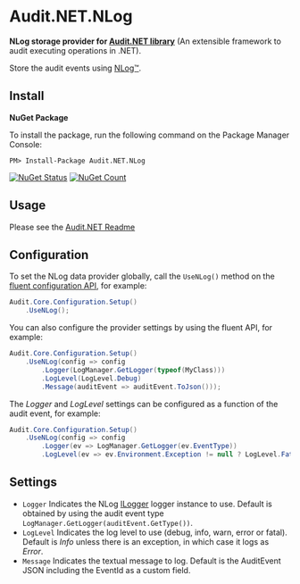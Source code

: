 ﻿# Audit.NET.NLog
**NLog storage provider for [Audit.NET library](https://github.com/thepirat000/Audit.NET)** (An extensible framework to audit executing operations in .NET).

Store the audit events using [NLog™](https://nlog-project.org/).

## Install

**NuGet Package** 

To install the package, run the following command on the Package Manager Console:

```
PM> Install-Package Audit.NET.NLog
```

[![NuGet Status](https://img.shields.io/nuget/v/Audit.NET.NLog.svg?style=flat)](https://www.nuget.org/packages/Audit.NET.NLog/)
[![NuGet Count](https://img.shields.io/nuget/dt/Audit.NET.NLog.svg)](https://www.nuget.org/packages/Audit.NET.NLog/)

## Usage
Please see the [Audit.NET Readme](https://github.com/thepirat000/Audit.NET#usage)

## Configuration
To set the NLog data provider globally, call the `UseNLog()` method on the [fluent configuration API](https://github.com/thepirat000/Audit.NET#configuration-fluent-api), for example:

```c#
Audit.Core.Configuration.Setup()
    .UseNLog();
```

You can also configure the provider settings by using the fluent API, for example:
```c#
Audit.Core.Configuration.Setup()
    .UseNLog(config => config
        .Logger(LogManager.GetLogger(typeof(MyClass)))        
        .LogLevel(LogLevel.Debug)
        .Message(auditEvent => auditEvent.ToJson()));
```

The _Logger_ and _LogLevel_ settings can be configured as a function of the audit event, for example:
```c#
Audit.Core.Configuration.Setup()
    .UseNLog(config => config
        .Logger(ev => LogManager.GetLogger(ev.EventType))        
        .LogLevel(ev => ev.Environment.Exception != null ? LogLevel.Fatal : LogLevel.Info));
```

## Settings
- `Logger` Indicates the NLog [ILogger](https://github.com/nlog/nlog/wiki/Tutorial) logger instance to use. Default is obtained by using the audit event type `LogManager.GetLogger(auditEvent.GetType())`.
- `LogLevel` Indicates the log level to use (debug, info, warn, error or fatal). Default is _Info_ unless there is an exception, in which case it logs as _Error_.
- `Message` Indicates the textual message to log. Default is the AuditEvent JSON including the EventId as a custom field.

